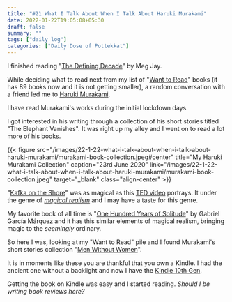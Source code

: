 ```yaml
---
title: "#21 What I Talk About When I Talk About Haruki Murakami"
date: 2022-01-22T19:05:08+05:30
draft: false
summary: ""
tags: ["daily log"]
categories: ["Daily Dose of Pottekkat"]
---
```


I finished reading "[The Defining Decade](https://www.goodreads.com/book/show/40603783-the-defining-decade)" by Meg Jay.

While deciding what to read next from my list of "[Want to Read](https://www.goodreads.com/review/list/83926433-navendu-pottekkat?ref=nav_mybooks&shelf=to-read)" books (it has 89 books now and it is not getting smaller), a random conversation with a friend led me to [Haruki Murakami](https://en.wikipedia.org/wiki/Haruki_Murakami).

I have read Murakami's works during the initial lockdown days.

I got interested in his writing through a collection of his short stories titled "The Elephant Vanishes". It was right up my alley and I went on to read a lot more of his books.

{{< figure src="/images/22-1-22-what-i-talk-about-when-i-talk-about-haruki-murakami/murakami-book-collection.jpeg#center" title="My Haruki Murakami Collection" caption="23rd June 2020" link="/images/22-1-22-what-i-talk-about-when-i-talk-about-haruki-murakami/murakami-book-collection.jpeg" target="_blank" class="align-center" >}}

"[Kafka on the Shore](https://www.goodreads.com/book/show/4929.Kafka_on_the_Shore)" was as magical as this [TED video](https://www.youtube.com/watch?v=mB4FO1itCi0) portrays. It under the genre of _[magical realism](https://en.wikipedia.org/wiki/Magic_realism)_ and I may have a taste for this genre.

My favorite book of all time is "[One Hundred Years of Solitude](https://www.goodreads.com/book/show/320.One_Hundred_Years_of_Solitude)" by Gabriel García Márquez and it has this similar elements of magical realism, bringing magic to the _seemingly_ ordinary.

So here I was, looking at my "Want to Read" pile and I found Murakami's short stories collection "[Men Without Women](https://www.goodreads.com/book/show/33652490-men-without-women)".

It is in moments like these you are thankful that you own a Kindle. I had the ancient one without a backlight and now I have the [Kindle 10th Gen](https://www.amazon.in/Kindle-10th-Gen/dp/B07FQ4Q7MB).

Getting the book on Kindle was easy and I started reading. _Should I be writing book reviews here?_

